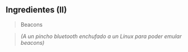 ## Ingredientes (II)

> Beacons

> _(A un pincho bluetooth enchufado a un Linux para poder emular beacons)_

